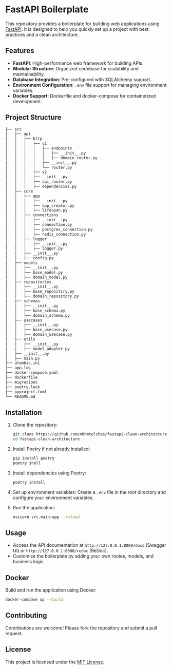 # FastAPI Boilerplate

This repository provides a boilerplate for building web applications using [FastAPI](https://fastapi.tiangolo.com/). It is designed to help you quickly set up a project with best practices and a clean architecture.

## Features

- **FastAPI**: High-performance web framework for building APIs.
- **Modular Structure**: Organized codebase for scalability and maintainability.
- **Database Integration**: Pre-configured with SQLAlchemy support.
- **Environment Configuration**: `.env` file support for managing environment variables.
- **Docker Support**: Dockerfile and docker-compose for containerized development.

## Project Structure

```bash
├── src
│   ├── api
│   │   ├── http
│   │   │   ├── v1
│   │   │   │   ├── endpoints
│   │   │   │   │   ├── __init__.py
│   │   │   │   │   ├── domain_router.py
│   │   │   │   ├── __init__.py
│   │   │   │   └── router.py
│   │   │   ├── v2
│   │   │   ├── __init__.py
│   │   │   ├── api_router.py
│   │   │   ├── dependencies.py
│   ├── core
│   │   ├── app
│   │   │   ├── __init__.py
│   │   │   ├── app_creator.py
│   │   │   ├── lifespan.py
│   │   ├── connections
│   │   │   ├── __init__.py
│   │   │   ├── connection.py
│   │   │   ├── postgres_connection.py
│   │   │   ├── redis_connection.py
│   │   ├── logger
│   │   │   ├── __init__.py
│   │   │   ├── logger.py
│   │   ├── __init__.py
│   │   ├── config.py
│   ├── models
│   │   ├── __init__.py
│   │   ├── base_model.py
│   │   ├── domain_model.py
│   ├── repositories
│   │   ├── __init__.py
│   │   ├── base_repositiry.py
│   │   ├── domain_repository.py
│   ├── schemas
│   │   ├── __init__.py
│   │   ├── base_schema.py
│   │   ├── domain_schema.py
│   ├── usecases
│   │   ├── __init__.py
│   │   ├── base_usecase.py
│   │   ├── domain_usecase.py
│   ├── utils
│   │   ├── __init__.py
│   │   ├── model_adapter.py
│   ├── __init__.py
│   ├── main.py
├── alembic.ini
├── app.log
├── docker-compose.yaml
├── dockerfile
├── migrations
├── poetry.lock
├── pyproject.toml
└── README.md
```

## Installation

1. Clone the repository:
    ```bash
    git clone https://github.com/mkhmtolzhas/fastapi-clean-architecture
    cd fastapi-clean-architecture
    ```

2. Install Poetry if not already installed:
    ```bash
    pip install poetry
    poetry shell
    ```

3. Install dependencies using Poetry:
    ```bash
    poetry install
    ```

4. Set up environment variables:
    Create a `.env` file in the root directory and configure your environment variables.

5. Run the application:
    ```bash
    uvicorn src.main:app --reload
    ```


## Usage

- Access the API documentation at `http://127.0.0.1:8000/docs` (Swagger UI) or `http://127.0.0.1:8000/redoc` (ReDoc).
- Customize the boilerplate by adding your own routes, models, and business logic.


## Docker

Build and run the application using Docker:
```bash
docker-compose up --build
```

## Contributing

Contributions are welcome! Please fork the repository and submit a pull request.

## License

This project is licensed under the [MIT License](LICENSE).